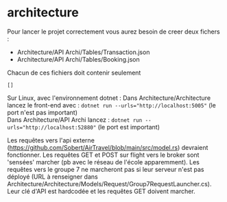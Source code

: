 # architecture

Pour lancer le projet correctement vous aurez besoin de creer deux fichers :
  - Architecture/API Archi/Tables/Transaction.json    
  - Architecture/API Archi/Tables/Booking.json    

Chacun de ces fichiers doit contenir seulement 
```
[]
```

Sur Linux, avec l'environnement dotnet :
Dans Architecture/Architecture lancez le front-end avec : `dotnet run --urls="http://localhost:5005"` (le port n'est pas important)\
Dans Architecture/API Archi lancez : `dotnet run --urls="http://localhost:52880"` (le port est important)

Les requêtes vers l'api externe (https://github.com/Sobert/AirTravel/blob/main/src/model.rs) devraient fonctionner.
Les requêtes GET et POST sur flight vers le broker sont 'sensées' marcher (pb avec le réseau de l'école apparemment).
Les requêtes vers le groupe 7 ne marcheront pas si leur serveur n'est pas déployé (URL à renseigner dans Architecture/Architecture/Models/Request/Group7RequestLauncher.cs). Leur clé d'API est hardcodée et les requêtes GET doivent marcher.
